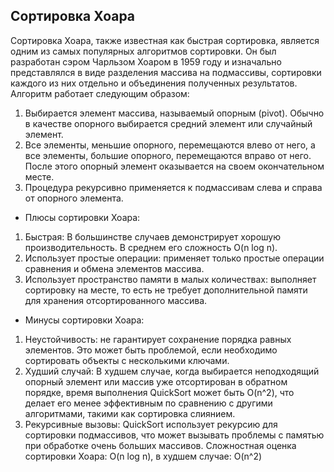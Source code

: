 ## Сортировка Хоара

Сортировка Хоара, также известная как быстрая сортировка, является одним из самых популярных
алгоритмов сортировки. Он был разработан сэром Чарльзом Хоаром в 1959 году и изначально
представлялся в виде разделения массива на подмассивы, сортировки каждого из них отдельно и
объединения полученных результатов.
Алгоритм работает следующим образом:
1. Выбирается элемент массива, называемый опорным (pivot). Обычно в качестве опорного выбирается
средний элемент или случайный элемент.
2. Все элементы, меньшие опорного, перемещаются влево от него, а все элементы, большие опорного,
перемещаются вправо от него. После этого опорный элемент оказывается на своем окончательном
месте.
3. Процедура рекурсивно применяется к подмассивам слева и справа от опорного элемента.
 - Плюсы сортировки Хоара:
1. Быстрая: В большинстве случаев демонстрирует хорошую производительность. В среднем его
сложность O(n log n).
2. Использует простые операции: применяет только простые операции сравнения и обмена элементов
массива.
3. Использует пространство памяти в малых количествах: выполняет сортировку на месте, то есть не
требует дополнительной памяти для хранения отсортированного массива.
 - Минусы сортировки Хоара:
1. Неустойчивость: не гарантирует сохранение порядка равных элементов. Это может быть проблемой,
если необходимо сортировать объекты с несколькими ключами.
2. Худший случай: В худшем случае, когда выбирается неподходящий опорный элемент или массив уже
отсортирован в обратном порядке, время выполнения QuickSort может быть O(n^2), что делает его менее
эффективным по сравнению с другими алгоритмами, такими как сортировка слиянием.
3. Рекурсивные вызовы: QuickSort использует рекурсию для сортировки подмассивов, что может
вызывать проблемы с памятью при обработке очень больших массивов.
Сложностная оценка сортировки Хоара: O(n log n), в худшем случае: O(n^2)